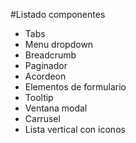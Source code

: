 #Listado componentes

- Tabs 
- Menu dropdown 
- Breadcrumb
- Paginador
- Acordeon 
- Elementos de formulario
- Tooltip
- Ventana modal
- Carrusel
- Lista vertical con iconos